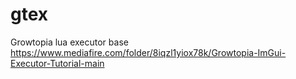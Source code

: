 # gtex
Growtopia lua executor base
https://www.mediafire.com/folder/8iqzl1yiox78k/Growtopia-ImGui-Executor-Tutorial-main
